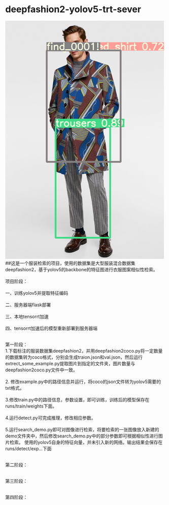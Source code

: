 # deepfashion2-yolov5-trt-sever
![image](succeed_find_the_obj.png)  
##这是一个服装检索的项目，使用的数据集是大型服装混合数据集deepfashion2，基于yolov5的backbone的特征图进行衣服图案相似性检索。<br>
<br>项目阶段：<br>
<br>一、训练yolov5并提取特征编码<br>
<br>二、服务器端flask部署<br>
<br>三、本地tensorrt加速<br>
<br>四、tensorrt加速后的模型重新部署到服务器端<br>

<br>第一阶段：<br>
1.下载标注的服装数据集deepfashion2，并用deepfashion2coco.py将一定数量的数据集转为coco格式，分别会生成traion.json和val.json，然后运行extrect_some_example.py提取图片到指定的文件夹，图片数量与deepfashion2coco.py文件中一致。<br>
<br>2. 修改example.py中的路径信息并运行，将coco的json文件转为yolov5需要的txt格式。<br>
<br>3.修改train.py中的路径信息，参数设置，即可训练，训练后的模型保存在runs/train/weights下面。<br>
<br>4.运行detect.py可完成推理，修改相应参数。<br>
<br>5.运行search_demo.py即可对图像进行检索，将要检索的一张图像放入新建的demo文件夹中，然后修改search_demo.py中的部分参数即可根据相似性进行图片检索。
使用的yolov5自身的特征向量，并未引入新的网络。输出结果会保存在runs/detect/exp...下面<br>

<br>第二阶段：<br>



<br>第三阶段：<br>





<br>第四阶段：<br>



